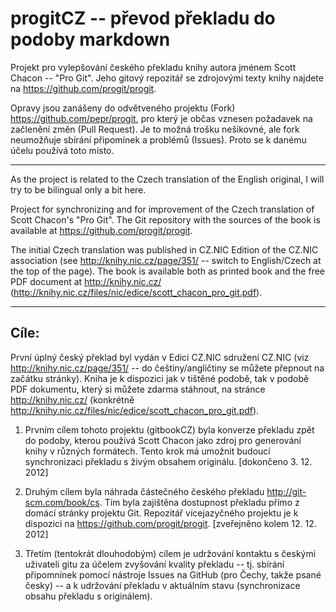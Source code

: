 # progitCZ -- převod překladu do podoby markdown

Projekt pro vylepšování českého překladu knihy autora jménem
Scott Chacon -- "Pro Git". Jeho gitový repozitář se zdrojovými texty
knihy najdete na https://github.com/progit/progit.

Opravy jsou zanášeny do odvětveného projektu (Fork) https://github.com/pepr/progit,
pro který je občas vznesen požadavek na začlenění změn (Pull Request). Je to
možná trošku nešikovné, ale fork neumožňuje sbírání připomínek a problémů
(Issues). Proto se k danému účelu používá toto místo.

----------------

As the project is related to the Czech translation of the English original,
I will try to be bilingual only a bit here.

Project for synchronizing and for improvement of the Czech translation
of Scott Chacon's "Pro Git". The Git repository with the sources
of the book is available at https://github.com/progit/progit.

The initial Czech translation was published in CZ.NIC Edition
of the CZ.NIC association (see http://knihy.nic.cz/page/351/ -- switch
to English/Czech at the top of the page). The book is available both as printed
book and the free PDF document at http://knihy.nic.cz/
(http://knihy.nic.cz/files/nic/edice/scott_chacon_pro_git.pdf).

-----------------

## Cíle:

První úplný český překlad byl vydán v Edici CZ.NIC sdružení CZ.NIC
(viz http://knihy.nic.cz/page/351/ -- do češtiny/angličtiny se můžete
přepnout na začátku stránky). Kniha je k dispozici jak v tištěné podobě,
tak v podobě PDF dokumentu, který si můžete zdarma stáhnout, na stránce
http://knihy.nic.cz/
(konkrétně http://knihy.nic.cz/files/nic/edice/scott_chacon_pro_git.pdf).

1. Prvním cílem tohoto projektu (gitbookCZ) byla konverze překladu zpět do podoby,
   kterou používá Scott Chacon jako zdroj pro generování knihy v různých formátech.
   Tento krok má umožnit budoucí synchronizaci překladu s živým obsahem originálu.
   [dokončeno 3. 12. 2012]

2. Druhým cílem byla náhrada částečného českého překladu http://git-scm.com/book/cs.
   Tím byla zajištěna dostupnost překladu přímo z domácí stránky projektu Git.
   Repozitář vícejazyčného projektu je k dispozici
   na https://github.com/progit/progit. [zveřejněno kolem 12. 12. 2012]

3. Třetím (tentokrát dlouhodobým) cílem je udržování kontaktu s českými
   uživateli gitu za účelem zvyšování kvality překladu -- tj. sbírání
   připomnínek pomocí nástroje Issues na GitHub (pro Čechy, takže psané
   česky) -- a k udržování překladu v aktuálním stavu (synchronizace obsahu
   překladu s originálem).
